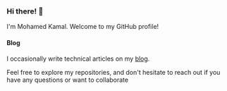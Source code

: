 ### Hi there! 👋

I'm Mohamed Kamal. Welcome to my GitHub profile!

#### Blog

I occasionally write technical articles on my [blog](https://mkabdelrahman.github.io/).

Feel free to explore my repositories, and don't hesitate to reach out if you have any questions or want to collaborate
